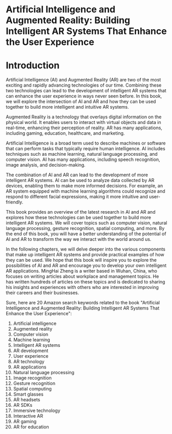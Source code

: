 # Artificial Intelligence and Augmented Reality: Building Intelligent AR Systems That Enhance the User Experience

# Introduction

Artificial Intelligence (AI) and Augmented Reality (AR) are two of the most exciting and rapidly advancing technologies of our time. Combining these two technologies can lead to the development of intelligent AR systems that can enhance the user experience in ways never seen before. In this book, we will explore the intersection of AI and AR and how they can be used together to build more intelligent and intuitive AR systems.

Augmented Reality is a technology that overlays digital information on the physical world. It enables users to interact with virtual objects and data in real-time, enhancing their perception of reality. AR has many applications, including gaming, education, healthcare, and marketing.

Artificial Intelligence is a broad term used to describe machines or software that can perform tasks that typically require human intelligence. AI includes techniques such as machine learning, natural language processing, and computer vision. AI has many applications, including speech recognition, image analysis, and decision-making.

The combination of AI and AR can lead to the development of more intelligent AR systems. AI can be used to analyze data collected by AR devices, enabling them to make more informed decisions. For example, an AR system equipped with machine learning algorithms could recognize and respond to different facial expressions, making it more intuitive and user-friendly.

This book provides an overview of the latest research in AI and AR and explores how these technologies can be used together to build more intelligent AR systems. We will cover topics such as computer vision, natural language processing, gesture recognition, spatial computing, and more. By the end of this book, you will have a better understanding of the potential of AI and AR to transform the way we interact with the world around us.

In the following chapters, we will delve deeper into the various components that make up intelligent AR systems and provide practical examples of how they can be used. We hope that this book will inspire you to explore the possibilities of AI and AR and encourage you to develop your own intelligent AR applications.
MingHai Zheng is a writer based in Wuhan, China, who focuses on writing articles about workplace and management topics. He has written hundreds of articles on these topics and is dedicated to sharing his insights and experiences with others who are interested in improving their careers and their businesses.



Sure, here are 20 Amazon search keywords related to the book "Artificial Intelligence and Augmented Reality: Building Intelligent AR Systems That Enhance the User Experience":

1. Artificial intelligence
2. Augmented reality
3. Computer vision
4. Machine learning
5. Intelligent AR systems
6. AR development
7. User experience
8. AR technology
9. AR applications
10. Natural language processing
11. Image recognition
12. Gesture recognition
13. Spatial computing
14. Smart glasses
15. AR headsets
16. AR SDKs
17. Immersive technology
18. Interactive AR
19. AR gaming
20. AR for education

